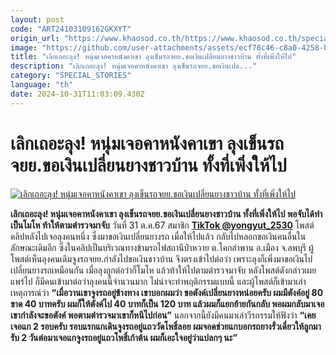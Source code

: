```yaml
---
layout: post
code: "ART24103109162GKXYT"
origin_url: "https://www.khaosod.co.th/https://www.khaosod.co.th/special-stories/news_9484786"
image: "https://github.com/user-attachments/assets/ecf78c46-c8a0-4258-badb-39bc10331590"
title: "เลิกเถอะลุง! หนุ่มเจอคาหนังคาเขา ลุงเข็นรถจยย.ขอเงินเปลี่ยนยางชาวบ้าน ทั้งที่เพิ่งให้ไป"
description: "เลิกเถอะลุง! หนุ่มเจอคาหนังคาเขา ลุงเข็นรถจยย.ขอเงินเปล..."
category: "SPECIAL_STORIES"
language: "th"
date: 2024-10-31T11:03:09.430Z
---
```


# เลิกเถอะลุง! หนุ่มเจอคาหนังคาเขา ลุงเข็นรถจยย.ขอเงินเปลี่ยนยางชาวบ้าน ทั้งที่เพิ่งให้ไป

[![เลิกเถอะลุง! หนุ่มเจอคาหนังคาเขา ลุงเข็นรถจยย.ขอเงินเปลี่ยนยางชาวบ้าน ทั้งที่เพิ่งให้ไป](https://www.khaosod.co.th/wpapp/uploads/2024/10/money-8.jpg "เลิกเถอะลุง! หนุ่มเจอคาหนังคาเขา ลุงเข็นรถจยย.ขอเงินเปลี่ยนยางชาวบ้าน ทั้งที่เพิ่งให้ไป")](https://www.khaosod.co.th/wpapp/uploads/2024/10/money-8.jpg)

**เลิกเถอะลุง! หนุ่มเจอคาหนังคาเขา ลุงเข็นรถจยย.ขอเงินเปลี่ยนยางชาวบ้าน ทั้งที่เพิ่งให้ไป พอจับได้ทำเป็นโมโห ท้าให้ตามตำรวจมาจับ**
วันที่ 31 ต.ค.67 สมาชิก **[TikTok @yongyut\_2530](https://www.tiktok.com/@yongyut_2530/video/7431507083792534802?lang=th-TH)** โพสต์คลิปหลังไปเจอลุงคนหนึ่ง ซึ่งมาขอเงินเปลี่ยนยางรถ เมื่อให้ไปแล้ว กลับไปหลอกขอเงินคนอื่นในลักษณะเดิมอีก
ซึ่งในคลิปเป็นบริเวณทางข้ามรถไฟสถานีป่าหวาย ต.โคกลำพาน อ.เมือง จ.ลพบุรี ผู้โพสต์เห็นลุงคนเดิมจูงรถจยย.กำลังไปขอเงินชาวบ้าน จึงตรงเข้าไปต่อว่า เพราะลุงก็เพิ่งมาขอเงินไปเปลี่ยนยางรถเหมือนกัน เมื่อลุงถูกต่อว่าก็โมโห แล้วท้าให้ไปตามตำรวจมาจับ
หลังโพสต์ดังกล่าวเผยแพร่ไป ก็มีคนเข้ามาต่อว่าลุงคนนี้จำนวนมาก ไม่น่าจะทำพฤติกรรมแบบนี้ และผู้โพสต์ก็เข้ามาเล่าเหตุการณ์ว่า **“เมื่อวานเขาจูงรถอยู่ข้างทาง เขาบอกผมว่า ขอตังค์เปลี่ยนยางหน่อยครับ ผมมีตังค์อยู่ 80 ขาด 40 บาทครับ ผมก็ให้ตังค์ไป 40 บาทก็เป็น 120 บาท แล้วผมก็แยกย้ายกันกลับ พอผมกลับมาเจอเขากำลังจะขอตังค์ พอตามตำรวจมาเขาก็หนีไปก่อน”**
นอกจากนี้ยังมีคนมาเล่าวีรกรรมให้ฟังว่า **“เคยเจอแก 2 รอบครับ รอบแรกแกเดินจูงรถอยู่แถววัดโพธิ์ลอย ผมจอดช่วยแกบอกรถยางรั่วเดี๋ยวให้ลูกมารับ 2 วันต่อมาเจอแกจูงรถอยู่แถวโพธิ์เก้าต้น ผมก็เอะใจอยู่ว่าแปลกๆ นะ”**

